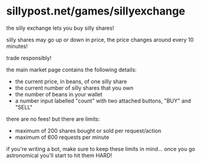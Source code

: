 # sillypost.net/games/sillyexchange

the silly exchange lets you buy silly shares!

silly shares may go up or down in price, the price changes around every 10 minutes!

trade responsibly!

the main market page contains the following details:
- the current price, in beans, of one silly share
- the current number of silly shares that you own
- the number of beans in your wallet
- a number input labelled "count" with two attached buttons, "BUY" and "SELL"

there are no fees! but there are limits:
- maximum of 200 shares bought or sold per request/action
- maximum of 600 requests per minute

if you're writing a bot, make sure to keep these limits in mind...
once you go astronomical you'll start to hit them HARD!
